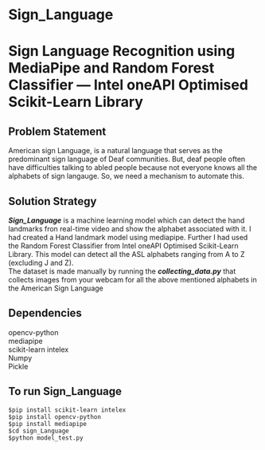 # Sign_Language
 
# Sign Language Recognition using MediaPipe and Random Forest Classifier — Intel oneAPI Optimised Scikit-Learn Library
<!-- ![Untitled design (4)](https://user-images.githubusercontent.com/100186186/226212948-2793b61d-1fba-4f6e-b0be-ad526b263154.png) -->
## Problem Statement
American sign Language, is a natural language that serves as the predominant sign language of Deaf communities. But, deaf people often have difficulties talking to abled people because not everyone knows all the alphabets of sign langauge. So, we need a mechanism to automate this.<br>
## Solution Strategy
__*Sign_Language*__ is a machine learning model which can detect the hand landmarks fron real-time video and show the alphabet associated with it. I had created a Hand landmark model using mediapipe. Further I had used the Random Forest Classifier from Intel oneAPI Optimised Scikit-Learn Library. This model can detect all the ASL alphabets ranging from A to Z (excluding J and Z).<br>
The dataset is made manually by running the __*collecting_data.py*__ that collects images from your webcam for all the above mentioned alphabets in the American Sign Language <br>
## Dependencies
opencv-python<br>
mediapipe<br>
scikit-learn intelex<br>
Numpy<br>
Pickle<br>
## To run Sign_Language
~~~~
$pip install scikit-learn intelex
$pip install opencv-python
$pip install mediapipe
$cd sign_Language
$python model_test.py
~~~~
<!-- # Demo
https://youtu.be/168r68b_yfM -->
